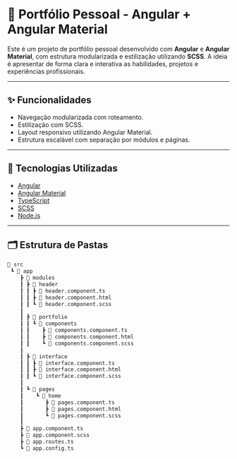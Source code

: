 # 📁 Portfólio Pessoal - Angular + Angular Material

Este é um projeto de portfólio pessoal desenvolvido com **Angular** e **Angular Material**, com estrutura modularizada e estilização utilizando **SCSS**. A ideia é apresentar de forma clara e interativa as habilidades, projetos e experiências profissionais.

---

## ✨ Funcionalidades

- Navegação modularizada com roteamento.
- Estilização com SCSS.
- Layout responsivo utilizando Angular Material.
- Estrutura escalável com separação por módulos e páginas.

---

## 🧠 Tecnologias Utilizadas

- [Angular](https://angular.io/)
- [Angular Material](https://material.angular.io/)
- [TypeScript](https://www.typescriptlang.org/)
- [SCSS](https://sass-lang.com/)
- [Node.js](https://nodejs.org/)

---

## 🗂️ Estrutura de Pastas

```bash
📁 src
 ┗ 📂 app
    ┣ 📂 modules
    ┃ ┣ 📂 header
    ┃ ┃ ┣ 📜 header.component.ts
    ┃ ┃ ┣ 📜 header.component.html
    ┃ ┃ ┗ 📜 header.component.scss
    ┃
    ┃ ┣ 📂 portfolio
    ┃ ┃ ┗ 📂 components
    ┃ ┃    ┣ 📜 components.component.ts
    ┃ ┃    ┣ 📜 components.component.html
    ┃ ┃    ┗ 📜 components.component.scss
    ┃
    ┃ ┣ 📂 interface
    ┃ ┃ ┣ 📜 interface.component.ts
    ┃ ┃ ┣ 📜 interface.component.html
    ┃ ┃ ┗ 📜 interface.component.scss
    ┃
    ┃ ┗ 📂 pages
    ┃    ┗ 📂 home
    ┃       ┣ 📜 pages.component.ts
    ┃       ┣ 📜 pages.component.html
    ┃       ┗ 📜 pages.component.scss
    ┃
    ┣ 📜 app.component.ts
    ┣ 📜 app.component.scss
    ┣ 📜 app.routes.ts
    ┗ 📜 app.config.ts
